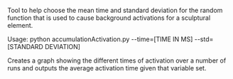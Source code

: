 Tool to help choose the mean time and standard deviation for the random function that is used to cause background activations for a sculptural element.

Usage: python accumulationActivation.py --time=[TIME IN MS] --std=[STANDARD DEVIATION]

Creates a graph showing the different times of activation over a number of runs and outputs the average activation time given that variable set.
